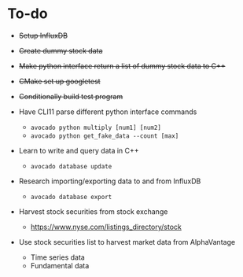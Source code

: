 # To-do
- ~~Setup InfluxDB~~
- ~~Create dummy stock data~~
- ~~Make python interface return a list of dummy stock data to C++~~
- ~~CMake set up googletest~~
- ~~Conditionally build test program~~

- Have CLI11 parse different python interface commands
    - `avocado python multiply [num1] [num2]`
    - `avocado python get_fake_data --count [max]`

- Learn to write and query data in C++
    - `avocado database update`

- Research importing/exporting data to and from InfluxDB
    - `avocado database export`

- Harvest stock securities from stock exchange
    - https://www.nyse.com/listings_directory/stock
- Use stock securities list to harvest market data from AlphaVantage
    - Time series data
    - Fundamental data
